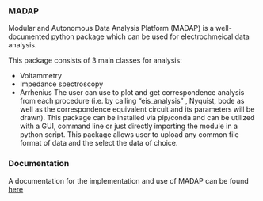 ### MADAP

Modular and Autonomous Data Analysis Platform (MADAP) is a well-documented python package which can be used for electrochmeical data analysis.

This package consists of 3 main classes for analysis:
- Voltammetry 
- Impedance spectroscopy 
- Arrhenius 
The user can use to plot and get correspondence analysis from each procedure (i.e. by calling “eis_analysis” , Nyquist, bode as well as the correspondence equivalent circuit and its parameters will be drawn).
This package can be installed via pip/conda and can be utilized with a GUI, command line or just directly importing the module in a python script.
This package allows user to upload any common file format of data and the select the data of choice.

### Documentation

A documentation for the implementation and use of MADAP can be found [here](https://fuzhanrahmanian.github.io/MADAP/)
